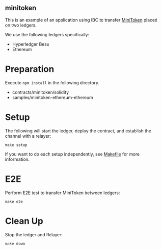 minitoken
---

This is an example of an application using IBC to transfer [MiniToken](/contracts/minitoken/solidity) placed on two ledgers.

We use the following ledgers specifically:
- Hyperledger Besu
- Ethereum

# Preparation

Execute `npm install` in the following directory.

- contracts/minitoken/solidity
- samples/minitoken-ethereum-ethereum

# Setup

The following will start the ledger, deploy the contract, and establish the channel with a relayer:

```
make setup
```

If you want to do each setup independently, see [Makefile](/samples/minitoken/Makefile)
for more information.

# E2E

Perform E2E test to transfer MiniToken between ledgers:

```
make e2e
```

# Clean Up

Stop the ledger and Relayer:

```
make down
```
